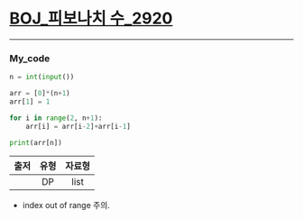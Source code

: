 # [BOJ_피보나치 수_2920](https://www.acmicpc.net/problem/2747)
***
### My_code
```python
n = int(input())

arr = [0]*(n+1)
arr[1] = 1

for i in range(2, n+1):
    arr[i] = arr[i-2]+arr[i-1]

print(arr[n])
```
|출저|유형|자료형|
|:---:|:---:|:---:|
||DP|list|
* index out of range 주의.
